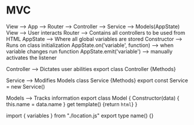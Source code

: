 # MVC

View --> App --> Router --> Controller --> Service --> Models(AppState)
View --> User interacts
Router --> Contains all controllers to be used from HTML
AppState --> Where all global variables are stored
Constructor --> Runs on class initialization
  AppState.on('variable', function) --> when variable changes run function
  AppState.emit('variable') --> manually activates the listener

<!-- SECTION Controller -->
  Controller --> Dictates user abilities
  export class Controller {Methods}

<!-- SECTION Service --> 
  Service --> Modifies Models
  class Service {Methods}
  export const Service = new Service()

<!-- SECTION Model -->
  Models --> Tracks information
  export class Model {
    Constructor(data) {
      this.name = data.name
    }
    get template() {return `html`}
  }

<!-- SECTION Import/Export -->
  import { variables } from "./location.js"
  export type name() {}